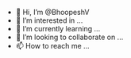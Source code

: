 - 👋 Hi, I’m @BhoopeshV
- 👀 I’m interested in ...
- 🌱 I’m currently learning ...
- 💞️ I’m looking to collaborate on ...
- 📫 How to reach me ...

<!---
BhoopeshV/BhoopeshV is a ✨ special ✨ repository because its `README.md` (this file) appears on your GitHub profile.
You can click the Preview link to take a look at your changes.
--->
